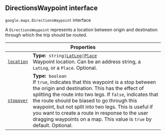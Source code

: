 
<h2 id="DirectionsWaypoint">DirectionsWaypoint interface</h2>
<p>
<code><span itemprop="path">google.maps</span>.<span itemprop="name">DirectionsWaypoint</span></code>
interface
</p>
<p>A <code>DirectionsWaypoint</code> represents a location between origin and destination through which the trip should be routed.</p>
<div class="devsite-table-wrapper"><table class="properties responsive" summary="interface DirectionsWaypoint - Properties">
<thead>
<tr><th colspan="2">Properties</th>
</tr></thead>
<tbody>
<tr id="DirectionsWaypoint.location">
<td itemprop="property"><code><a class="secret-link" href="#DirectionsWaypoint.location"><span>location</span></a></code></td>
<td><div><strong>Type:</strong>&nbsp; <code>string|<a href="LatLng.md">LatLng</a>|<a href="Place.md">Place</a></code></div>
<div class="desc">Waypoint location. Can be an address string, a <code>LatLng</code>, or a <code>Place</code>. Optional.</div></td>
</tr>
<tr id="DirectionsWaypoint.stopover">
<td itemprop="property"><code><a class="secret-link" href="#DirectionsWaypoint.stopover"><span>stopover</span></a></code></td>
<td><div><strong>Type:</strong>&nbsp; <code>boolean</code></div>
<div class="desc">If <code>true</code>, indicates that this waypoint is a stop between the origin and destination. This has the effect of splitting the route into two legs. If <code>false</code>, indicates that the route should be biased to go through this waypoint, but not split into two legs. This is useful if you want to create a route in response to the user dragging waypoints on a map. This value is <code>true</code> by default. Optional.</div></td>
</tr>
</tbody>
</table></div>
<script src="replace_links.js"></script>
